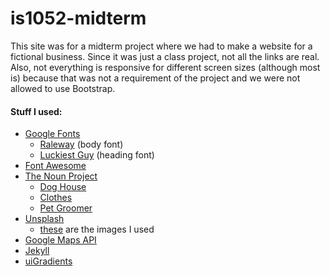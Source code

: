 # is1052-midterm

This site was for a midterm project where we had to make a website for a fictional business. Since it was just a class project, not all the links are real. Also, not everything is responsive for different screen sizes (although most is) because that was not a requirement of the project and we were not allowed to use Bootstrap.

#### Stuff I used:
- [Google Fonts](https://fonts.google.com)
  - [Raleway](https://fonts.google.com/specimen/Raleway) (body font)
  - [Luckiest Guy](https://fonts.google.com/specimen/Luckiest+Guy) (heading font)
- [Font Awesome](https://fontawesome.com)
- [The Noun Project](https://thenounproject.com)
  - [Dog House](https://thenounproject.com/search/?q=dog%20house&i=1096948)
  - [Clothes](https://thenounproject.com/search/?q=clothes&i=36271)
  - [Pet Groomer](https://thenounproject.com/search/?q=grooming&i=1234134)
- [Unsplash](https://unsplash.com)
  - [these](https://unsplash.com/collections/1715352/waggin-wagon-pet-boarding) are the images I used
- [Google Maps API](https://developers.google.com/maps/documentation/embed/)
- [Jekyll](https://jekyllrb.com)
- [uiGradients](https://uigradients.com/#Ohhappiness)